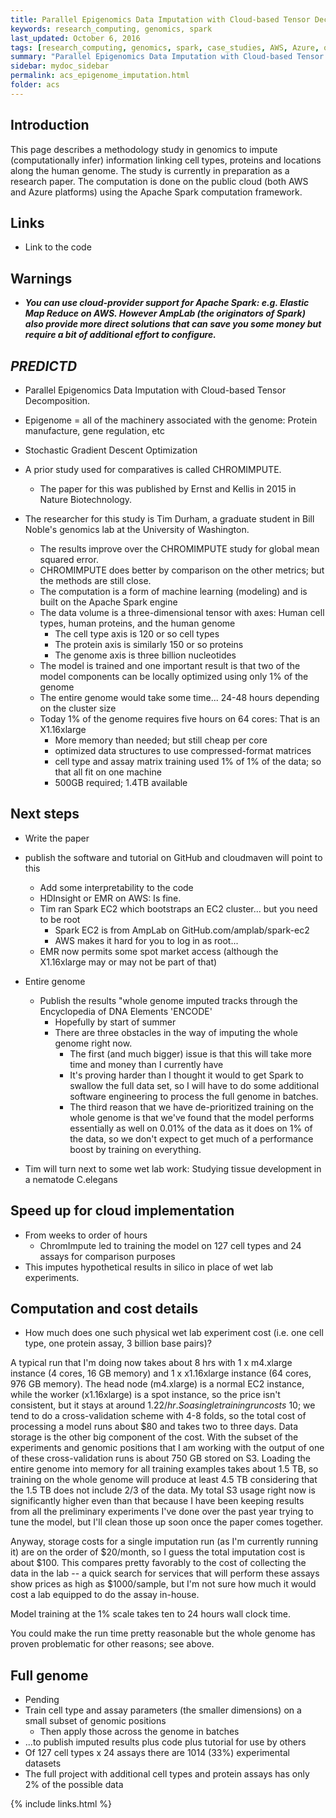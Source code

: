 ```yaml
---
title: Parallel Epigenomics Data Imputation with Cloud-based Tensor Decomposition
keywords: research_computing, genomics, spark
last_updated: October 6, 2016
tags: [research_computing, genomics, spark, case_studies, AWS, Azure, organic_chemistry, data_science, scale]
summary: "Parallel Epigenomics Data Imputation with Cloud-based Tensor Decomposition (PREDICTD)"
sidebar: mydoc_sidebar
permalink: acs_epigenome_imputation.html
folder: acs
---
```


## Introduction
This page describes a methodology study in genomics to impute (computationally infer) information linking 
cell types, proteins and locations along the human genome. The study is currently in preparation as a 
research paper. The computation is done on the public cloud (both AWS and Azure platforms) using the 
Apache Spark computation framework.

## Links

- Link to the code

## Warnings
- ***You can use cloud-provider support for Apache Spark: e.g. Elastic Map Reduce on AWS. However AmpLab 
(the originators of Spark) also provide more direct solutions that can save you some money but require a 
bit of additional effort to configure.***



## ***PREDICTD*** 
- Parallel Epigenomics Data Imputation with Cloud-based Tensor Decomposition. 
- Epigenome = all of the machinery associated with the genome: Protein manufacture, gene regulation, etc
- Stochastic Gradient Descent Optimization 


- A prior study used for comparatives is called CHROMIMPUTE. 
  - The paper for this was published by Ernst and Kellis in 2015 in Nature Biotechnology.


- The researcher for this study is Tim Durham, a graduate student in Bill Noble's genomics lab at the University of Washington.
  - The results improve over the CHROMIMPUTE study for global mean squared error.
  - CHROMIMPUTE does better by comparison on the other metrics; but the methods are still close. 
  - The computation is a form of machine learning (modeling) and is built on the Apache Spark engine
  - The data volume is a three-dimensional tensor with axes: Human cell types, human proteins, and the human genome
    - The cell type axis is 120 or so cell types
    - The protein axis is similarly 150 or so proteins
    - The genome axis is three billion nucleotides
  - The model is trained and one important result is that two of the model components can be locally optimized using only 1% of the genome
  - The entire genome would take some time... 24-48 hours depending on the cluster size
  - Today 1% of the genome requires five hours on 64 cores: That is an X1.16xlarge 
    - More memory than needed; but still cheap per core
    - optimized data structures to use compressed-format matrices
    - cell type and assay matrix training used 1% of 1% of the data; so that all fit on one machine
    - 500GB required; 1.4TB available

## Next steps

- Write the paper
- publish the software and tutorial on GitHub and cloudmaven will point to this
  - Add some interpretability to the code
  - HDInsight or EMR on AWS: Is fine.
  - Tim ran Spark EC2 which bootstraps an EC2 cluster... but you need to be root
    - Spark EC2 is from AmpLab on GitHub.com/amplab/spark-ec2
    - AWS makes it hard for you to log in as root...
  - EMR now permits some spot market access (although the X1.16xlarge may or may not be part of that)
- Entire genome
  - Publish the results "whole genome imputed tracks through the Encyclopedia of DNA Elements 'ENCODE'
    - Hopefully by start of summer
    - There are three obstacles in the way of imputing the whole genome right now. 
      - The first (and much bigger) issue is that this will take more time and money than I currently have
      - It's proving harder than I thought it would to get Spark to swallow the full data set, so I will have to do 
some additional software engineering to process the full genome in batches. 
      - The third reason that we have de-prioritized training on the whole genome is that we've found that the model performs 
essentially as well on 0.01% of the data as it does on 1% of the data, so we don't expect to get much of a performance 
boost by training on everything. 

- Tim will turn next to some wet lab work: Studying tissue development in a nematode C.elegans

## Speed up for cloud implementation

- From weeks to order of hours 
  - ChromImpute led to training the model on 127 cell types and 24 assays for comparison purposes 
- This imputes hypothetical results in silico in place of wet lab experiments.


## Computation and cost details
- How much does one such physical wet lab experiment cost (i.e. one cell type, one protein assay, 3 billion base pairs)?

A typical run that I'm doing now takes about 8 hrs with 1 x m4.xlarge instance (4 cores, 16 GB memory) 
and 1 x x1.16xlarge instance (64 cores, 976 GB memory). The head node (m4.xlarge) is a normal EC2 
instance, while the worker (x1.16xlarge) is a spot instance, so the price isn't consistent, but it 
stays at around $1.22/hr. So a single training run costs ~$10; we tend to do a cross-validation 
scheme with 4-8 folds, so the total cost of processing a model runs about $80 and takes two to three 
days. Data storage is the other big component of the cost. With the subset of the experiments and 
genomic positions that I am working with the output of one of these cross-validation runs is about 
750 GB stored on S3. Loading the entire genome into memory for all training examples takes about 
1.5 TB, so training on the whole genome will produce at least 4.5 TB considering that the 1.5 TB 
does not include 2/3 of the data. My total S3 usage right now is significantly higher even than that 
because I have been keeping results from all the preliminary experiments I've done over the past 
year trying to tune the model, but I'll clean those up soon once the paper comes together. 


Anyway, storage costs for a single imputation run (as I'm currently running it) are on the order of 
$20/month, so I guess the total imputation cost is about $100. This compares pretty favorably to the 
cost of collecting the data in the lab -- a quick search for services that will perform these assays 
show prices as high as $1000/sample, but I'm not sure how much it would cost a lab equipped to do 
the assay in-house.

Model training at the 1% scale takes ten to 24 hours wall clock time.

You could make the run time pretty reasonable but the whole genome has proven problematic for other
reasons; see above.


## Full genome 

- Pending
- Train cell type and assay parameters (the smaller dimensions) on a small subset of genomic positions
  - Then apply those across the genome in batches
- ...to publish imputed results plus code plus tutorial for use by others
- Of 127 cell types x 24 assays there are 1014 (33%) experimental datasets 
- The full project with additional cell types and protein assays has only 2% of the possible data

{% include links.html %}
